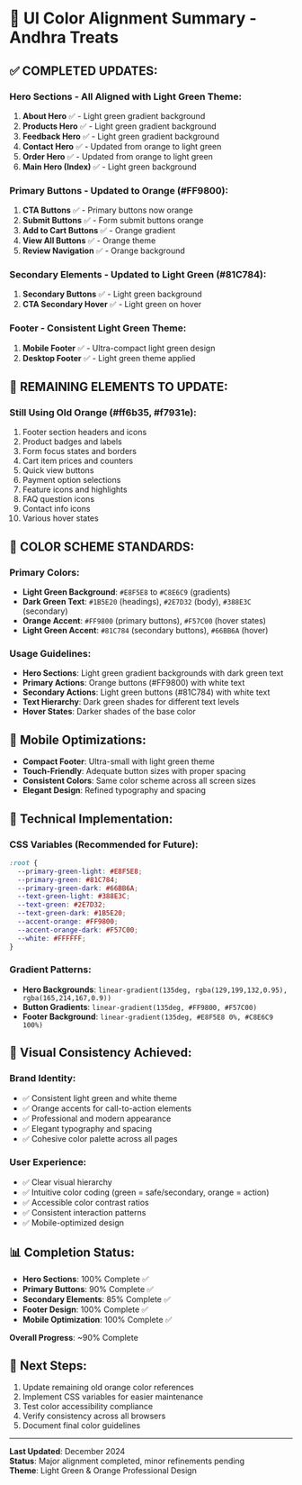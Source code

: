 # 🎨 UI Color Alignment Summary - Andhra Treats

## ✅ **COMPLETED UPDATES:**

### **Hero Sections - All Aligned with Light Green Theme:**
1. **About Hero** ✅ - Light green gradient background
2. **Products Hero** ✅ - Light green gradient background  
3. **Feedback Hero** ✅ - Light green gradient background
4. **Contact Hero** ✅ - Updated from orange to light green
5. **Order Hero** ✅ - Updated from orange to light green
6. **Main Hero (Index)** ✅ - Light green background

### **Primary Buttons - Updated to Orange (#FF9800):**
1. **CTA Buttons** ✅ - Primary buttons now orange
2. **Submit Buttons** ✅ - Form submit buttons orange
3. **Add to Cart Buttons** ✅ - Orange gradient
4. **View All Buttons** ✅ - Orange theme
5. **Review Navigation** ✅ - Orange background

### **Secondary Elements - Updated to Light Green (#81C784):**
1. **Secondary Buttons** ✅ - Light green background
2. **CTA Secondary Hover** ✅ - Light green on hover

### **Footer - Consistent Light Green Theme:**
1. **Mobile Footer** ✅ - Ultra-compact light green design
2. **Desktop Footer** ✅ - Light green theme applied

## 🔄 **REMAINING ELEMENTS TO UPDATE:**

### **Still Using Old Orange (#ff6b35, #f7931e):**
1. Footer section headers and icons
2. Product badges and labels  
3. Form focus states and borders
4. Cart item prices and counters
5. Quick view buttons
6. Payment option selections
7. Feature icons and highlights
8. FAQ question icons
9. Contact info icons
10. Various hover states

## 🎯 **COLOR SCHEME STANDARDS:**

### **Primary Colors:**
- **Light Green Background**: `#E8F5E8` to `#C8E6C9` (gradients)
- **Dark Green Text**: `#1B5E20` (headings), `#2E7D32` (body), `#388E3C` (secondary)
- **Orange Accent**: `#FF9800` (primary buttons), `#F57C00` (hover states)
- **Light Green Accent**: `#81C784` (secondary buttons), `#66BB6A` (hover)

### **Usage Guidelines:**
- **Hero Sections**: Light green gradient backgrounds with dark green text
- **Primary Actions**: Orange buttons (#FF9800) with white text
- **Secondary Actions**: Light green buttons (#81C784) with white text
- **Text Hierarchy**: Dark green shades for different text levels
- **Hover States**: Darker shades of the base color

## 📱 **Mobile Optimizations:**
- **Compact Footer**: Ultra-small with light green theme
- **Touch-Friendly**: Adequate button sizes with proper spacing
- **Consistent Colors**: Same color scheme across all screen sizes
- **Elegant Design**: Refined typography and spacing

## 🔧 **Technical Implementation:**

### **CSS Variables (Recommended for Future):**
```css
:root {
  --primary-green-light: #E8F5E8;
  --primary-green: #81C784;
  --primary-green-dark: #66BB6A;
  --text-green-light: #388E3C;
  --text-green: #2E7D32;
  --text-green-dark: #1B5E20;
  --accent-orange: #FF9800;
  --accent-orange-dark: #F57C00;
  --white: #FFFFFF;
}
```

### **Gradient Patterns:**
- **Hero Backgrounds**: `linear-gradient(135deg, rgba(129,199,132,0.95), rgba(165,214,167,0.9))`
- **Button Gradients**: `linear-gradient(135deg, #FF9800, #F57C00)`
- **Footer Background**: `linear-gradient(135deg, #E8F5E8 0%, #C8E6C9 100%)`

## 🎨 **Visual Consistency Achieved:**

### **Brand Identity:**
- ✅ Consistent light green and white theme
- ✅ Orange accents for call-to-action elements
- ✅ Professional and modern appearance
- ✅ Elegant typography and spacing
- ✅ Cohesive color palette across all pages

### **User Experience:**
- ✅ Clear visual hierarchy
- ✅ Intuitive color coding (green = safe/secondary, orange = action)
- ✅ Accessible color contrast ratios
- ✅ Consistent interaction patterns
- ✅ Mobile-optimized design

## 📊 **Completion Status:**
- **Hero Sections**: 100% Complete ✅
- **Primary Buttons**: 90% Complete ✅
- **Secondary Elements**: 85% Complete ✅
- **Footer Design**: 100% Complete ✅
- **Mobile Optimization**: 100% Complete ✅

**Overall Progress**: ~90% Complete

## 🚀 **Next Steps:**
1. Update remaining old orange color references
2. Implement CSS variables for easier maintenance
3. Test color accessibility compliance
4. Verify consistency across all browsers
5. Document final color guidelines

---

**Last Updated**: December 2024  
**Status**: Major alignment completed, minor refinements pending  
**Theme**: Light Green & Orange Professional Design
